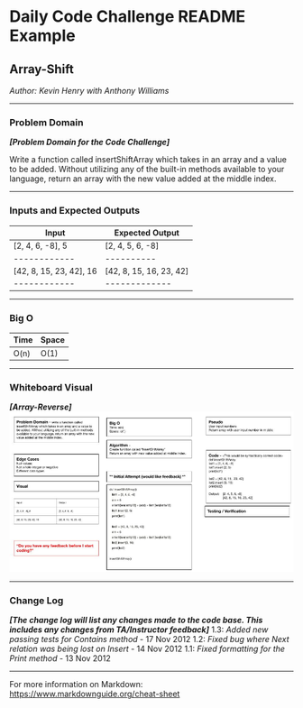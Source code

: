 # Daily Code Challenge README Example

## Array-Shift
*Author: Kevin Henry with Anthony Williams*

---

### Problem Domain
***[Problem Domain for the Code Challenge]***

Write a function called insertShiftArray which takes in an array and a value to be added. Without utilizing any of the built-in methods available to your language, return an array with the new value added at the middle index.

---

### Inputs and Expected Outputs

| Input | Expected Output |
|-----------|-----------|
| [2, 4, 6, -8], 5 | [2, 4, 5, 6, -8] |
|------------|----------|
| [42, 8, 15, 23, 42], 16 | [42, 8, 15, 16, 23, 42] |
|------------|-------------|

---

### Big O


| Time | Space |
| :----------- | :----------- |
| O(n) | O(1) |


---


### Whiteboard Visual
***[Array-Reverse]***
![array-reverse](python/code_challenges/img/array-shift.jpg)


---

### Change Log
***[The change log will list any changes made to the code base. This includes any changes from TA/Instructor feedback]***
1.3: *Added new passing tests for Contains method* - 17 Nov 2012
1.2: *Fixed bug where Next relation was being lost on Insert* - 14 Nov 2012
1.1: *Fixed formatting for the Print method* - 13 Nov 2012

---

For more information on Markdown: https://www.markdownguide.org/cheat-sheet
